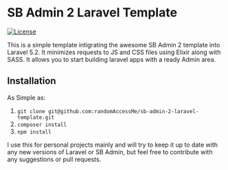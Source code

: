# SB Admin 2 Laravel Template

[![License](https://poser.pugx.org/laravel/framework/license.svg)](https://packagist.org/packages/laravel/framework)

This is a simple template intigrating the awesome SB Admin 2 template into Laravel 5.2. It minimizes requests to JS and CSS files using Elixir along with SASS. It allows you to start building laravel apps with a ready Admin area.

## Installation

As Simple as:
1. `git clone git@github.com:randomAccessMe/sb-admin-2-laravel-template.git`
2. `composer install`
3. `npm install`

I use this for personal projects mainly and will try to keep it up to date with any new versions of Laravel or SB Admin, but feel free to contribute with any suggestions or pull requests.
